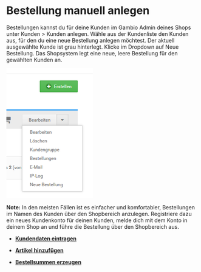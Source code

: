 # Bestellung manuell anlegen 

Bestellungen kannst du für deine Kunden im Gambio Admin deines Shops unter Kunden \> Kunden anlegen. Wähle aus der Kundenliste den Kunden aus, für den du eine neue Bestellung anlegen möchtest. Der aktuell ausgewählte Kunde ist grau hinterlegt. Klicke im Dropdown auf Neue Bestellung. Das Shopsystem legt eine neue, leere Bestellung für den gewählten Kunden an.

![](Bilder/Abb185_DropdownSchaltflaeche_BestellungManuellAnlegen.png "Dropdown-Schaltfläche")

**Note:** In den meisten Fällen ist es einfacher und komfortabler, Bestellungen im Namen des Kunden über den Shopbereich anzulegen. Registriere dazu ein neues Kundenkonto für deinen Kunden, melde dich mit dem Konto in deinem Shop an und führe die Bestellung über den Shopbereich aus.

-   **[Kundendaten eintragen](13_2_1_Kundendaten_eintragen.md)**  

-   **[Artikel hinzufügen](13_2_2_Artikel_hinzufuegen.md)**  

-   **[Bestellsummen erzeugen](13_2_3_Bestellsummen_erzeugen.md)**  




